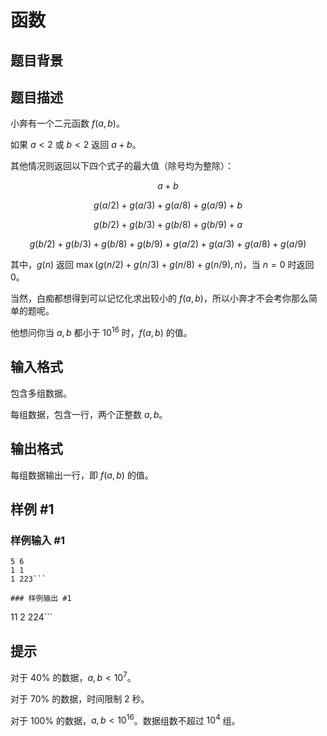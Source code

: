 # 函数

## 题目背景



## 题目描述

小奔有一个二元函数 $f(a,b)$。

如果 $a<2$ 或 $b<2$ 返回 $a+b$。

其他情况则返回以下四个式子的最大值（除号均为整除）：

$$a+b$$

$$g(a/2)+g(a/3)+g(a/8)+g(a/9)+b$$

$$g(b/2)+g(b/3)+g(b/8)+g(b/9)+a$$

$$g(b/2)+g(b/3)+g(b/8)+g(b/9)+g(a/2)+g(a/3)+g(a/8)+g(a/9)$$

其中，$g(n)$ 返回 $\max(g(n/2)+g(n/3)+g(n/8)+g(n/9),n)$，当 $n=0$ 时返回 $0$。

当然，白痴都想得到可以记忆化求出较小的 $f(a,b)$，所以小奔才不会考你那么简单的题呢。

他想问你当 $a,b$ 都小于 $10^{16}$ 时，$f(a,b)$ 的值。


## 输入格式

包含多组数据。

每组数据，包含一行，两个正整数 $a,b$。

## 输出格式

每组数据输出一行，即 $f(a,b)$ 的值。


## 样例 #1

### 样例输入 #1
```
5 6
1 1
1 223```

### 样例输出 #1

```
11
2
224```

## 提示

对于 $40\%$ 的数据，$a,b<10^7$。

对于 $70\%$ 的数据，时间限制 $2$ 秒。

对于 $100\%$ 的数据，$a,b<10^{16}$。数据组数不超过 $10^4$ 组。
